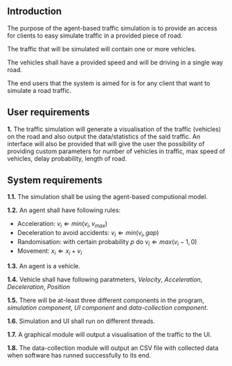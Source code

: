 ## Introduction

The purpose of the agent-based traffic simulation is to provide an access for clients to easy simulate traffic in a provided piece of road.

The traffic that will be simulated will contain one or more vehicles.

The vehicles shall have a provided speed and will be driving in a single way road. 

The end users that the system is aimed for is for any client that want to simulate a road traffic. 


## User requirements

**1.** The traffic simulation will generate a visualisation of the traffic (vehicles) on the road and also output the data/statistics of the said traffic. An interface will also be provided that will give the user the possibility of providing custom parameters for number of vehicles in traffic, max speed of vehicles, delay probability, length of road.



## System requirements

**1.1.** The simulation shall be using the agent-based computional model.

**1.2.** An agent shall have following rules:

- Acceleration: $v_{i} \Leftarrow min(v_{i},v_{max})$
- Deceleration to avoid accidents: $v_{i} \Leftarrow min(v_i,gap)$
- Randomisation: with certain probability $p$ do $v_{i}\Leftarrow max(v_{i}-1,0)$ 
- Movement: $x_{i}\Leftarrow x_{i}+v_{i}$ 
			
**1.3.** An agent is a vehicle.

**1.4.** Vehicle shall have following paratmeters, *Velocity*, *Acceleration*, *Deceleration*,  *Position*

**1.5.** There will be at-least three different components in the program, *simulation component*, *UI component* and *data-collection component*.

**1.6.** Simulation and UI shall run on different threads. 

**1.7.** A graphical module will output a visualisation of the traffic to the UI. 

**1.8.** The data-collection module will output an CSV file with collected data when software has runned successfully to its end. 


